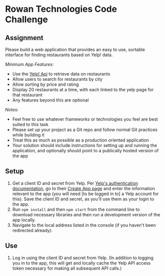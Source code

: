 # Rowan Technologies Code Challenge

## Assignment
Please build a web application that provides an easy to use, sortable interface for finding restaurants based on Yelp! data.

*Minimum App Features:*

+ Use the [Yelp! Api](https://www.yelp.com/developers/documentation/v3) to retrieve data on restaurants
+ Allow users to search for restaurants by city
+ Allow sorting by price and rating
+ Display 20 restaurants at a time, with each linked to the yelp page for that restaurant
+ Any features beyond this are optional

*Notes:*

+ Feel free to use whatever frameworks or technologies you feel are best suited to this task
+ Please set up your project as a Git repo and follow normal Git practices while building it
+ Treat this as much as possible as a production oriented application
+ Your solution should include instructions for setting up and running the application, and optionally should point to a publically hosted version of the app

## Setup
1. Get a client ID and secret from Yelp. Per [Yelp's authentication documentation](https://www.yelp.com/developers/documentation/v3/authentication), go to their [Create App page](https://www.yelp.com/developers/v3/manage_app) and enter the information relevant to the app (you will need [to be logged in to] a Yelp account for this). Save the client ID and secret, as you'll use them as your login to the app.
2. Run `npm install` and then `npm start` from the command line to download necessary libraries and then run a development version of the app locally.
3. Navigate to the local address listed in the console (if you haven't been redirected already).

## Use
1. Log in using the client ID and secret from Yelp. (In addition to logging you in to the app, this will get and locally cache the Yelp API access token necessary for making all subsequent API calls.)
